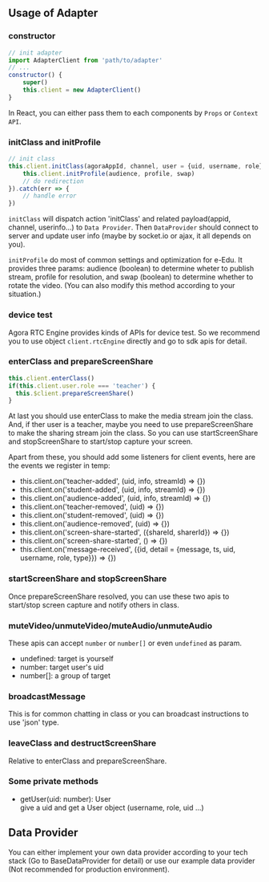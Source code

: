 ## Usage of Adapter

### constructor

``` javascript
// init adapter
import AdapterClient from 'path/to/adapter'
// ...
constructor() {
	super()
	this.client = new AdapterClient()
}

```

In React, you can either pass them to each components by `Props` or `Context API`.


### initClass and initProfile

``` javascript
// init class
this.client.initClass(agoraAppId, channel, user = {uid, username, role}).then(() => {
	this.client.initProfile(audience, profile, swap)
	// do redirection
}).catch(err => {
	// handle error
})

```

`initClass` will dispatch action 'initClass' and related payload(appid, channel, userinfo...) to `Data Provider`. Then `DataProvider` should connect to
server and update user info (maybe by socket.io or ajax, it all depends on you).

`initProfile` do most of common settings and optimization for e-Edu. It provides three params: audience (boolean) to determine wheter to publish stream, profile for resolution, and swap (boolean) to determine whether to rotate the video. (You can also modify this method according to your situation.)

### device test

Agora RTC Engine provides kinds of APIs for device test. So we recommend you to use object `client.rtcEngine` directly and go to sdk apis for detail.

### enterClass and prepareScreenShare

``` javascript
this.client.enterClass()
if(this.client.user.role === 'teacher') {
  this.$client.prepareScreenShare()
}
```

At last you should use enterClass to make the media stream join the class. And, if ther user is a teacher, maybe you need to use prepareScreenShare to make the sharing stream join the class. So you can use startScreenShare and stopScreenShare to start/stop capture your screen.

Apart from these, you should add some listeners for client events, here are the events we register in temp:

- this.client.on('teacher-added', (uid, info, streamId) => {})
- this.client.on('student-added', (uid, info, streamId) => {})
- this.client.on('audience-added', (uid, info, streamId) => {})
- this.client.on('teacher-removed', (uid) => {})
- this.client.on('student-removed', (uid) => {})
- this.client.on('audience-removed', (uid) => {})
- this.client.on('screen-share-started', ({shareId, sharerId}) => {})
- this.client.on('screen-share-started', () => {})
- this.client.on('message-received', ({id, detail = {message, ts, uid, username, role, type}}) => {})
	
### startScreenShare and stopScreenShare
Once prepareScreenShare resolved, you can use these two apis to start/stop screen capture and notify others in class.

### muteVideo/unmuteVideo/muteAudio/unmuteAudio
These apis can accept `number` or `number[]` or even `undefined` as param.

- undefined: target is yourself
- number: target user's uid
- number[]: a group of target

### broadcastMessage

This is for common chatting in class or you can broadcast instructions to use 'json' type.

### leaveClass and destructScreenShare

Relative to enterClass and prepareScreenShare.

### Some private methods

- getUser(uid: number): User    
give a uid and get a User object (username, role, uid ...)


## Data Provider
You can either implement your own data provider according to your tech stack (Go to BaseDataProvider for detail) or use our example data provider (Not recommended for production environment).